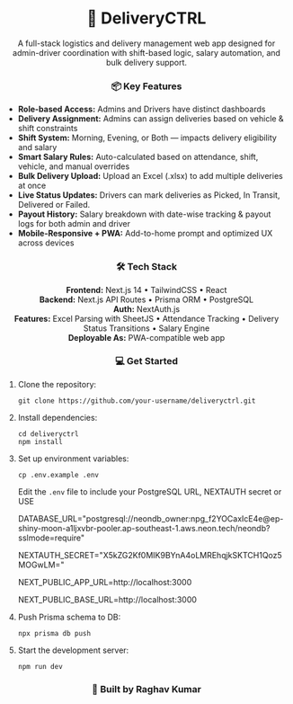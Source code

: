 <!-- GitHub README for DeliveryCtrl App -->

<h1 align="center">🚚 DeliveryCTRL</h1>

<p align="center">
  A full-stack logistics and delivery management web app designed for admin-driver coordination with shift-based logic, salary automation, and bulk delivery support.
</p>

<h3 align="center">📦 Key Features</h3>

<ul>
  <li><b>Role-based Access:</b> Admins and Drivers have distinct dashboards</li>
  <li><b>Delivery Assignment:</b> Admins can assign deliveries based on vehicle & shift constraints</li>
  <li><b>Shift System:</b> Morning, Evening, or Both — impacts delivery eligibility and salary</li>
  <li><b>Smart Salary Rules:</b> Auto-calculated based on attendance, shift, vehicle, and manual overrides</li>
  <li><b>Bulk Delivery Upload:</b> Upload an Excel (.xlsx) to add multiple deliveries at once</li>
  <li><b>Live Status Updates:</b> Drivers can mark deliveries as Picked, In Transit, Delivered or Failed.</li>
  <li><b>Payout History:</b> Salary breakdown with date-wise tracking & payout logs for both admin and driver</li>
  <li><b>Mobile-Responsive + PWA:</b> Add-to-home prompt and optimized UX across devices</li>
</ul>

<h3 align="center">🛠️ Tech Stack</h3>

<p align="center">
  <b>Frontend:</b> Next.js 14 • TailwindCSS • React<br/>
  <b>Backend:</b> Next.js API Routes • Prisma ORM • PostgreSQL<br/>
  <b>Auth:</b> NextAuth.js<br/>
  <b>Features:</b> Excel Parsing with SheetJS • Attendance Tracking • Delivery Status Transitions • Salary Engine<br/>
  <b>Deployable As:</b> PWA-compatible web app
</p>

<h3 align="center">💻 Get Started</h3>

<ol>
  <li>Clone the repository:
    <pre><code>git clone https://github.com/your-username/deliveryctrl.git</code></pre>
  </li>
  <li>Install dependencies:
    <pre><code>cd deliveryctrl
npm install</code></pre>
  </li>
  <li>Set up environment variables:
    <pre><code>cp .env.example .env</code></pre>
    <p>Edit the <code>.env</code> file to include your PostgreSQL URL, NEXTAUTH secret or USE</p>
    <p>DATABASE_URL="postgresql://neondb_owner:npg_f2YOCaxIcE4e@ep-shiny-moon-a1ljxvbr-pooler.ap-southeast-1.aws.neon.tech/neondb?sslmode=require"</p>
<p>NEXTAUTH_SECRET="X5kZG2Kf0MIK9BYnA4oLMREhqjkSKTCH1Qoz5MOGwLM="</p>

<p>NEXT_PUBLIC_APP_URL=http://localhost:3000</p>

<p>NEXT_PUBLIC_BASE_URL=http://localhost:3000</p>
  </li>
  <li>Push Prisma schema to DB:
    <pre><code>npx prisma db push</code></pre>
  </li>
  <li>Start the development server:
    <pre><code>npm run dev</code></pre>
  </li>
</ol>

<h3 align="center">👤 Built by Raghav Kumar</h3>